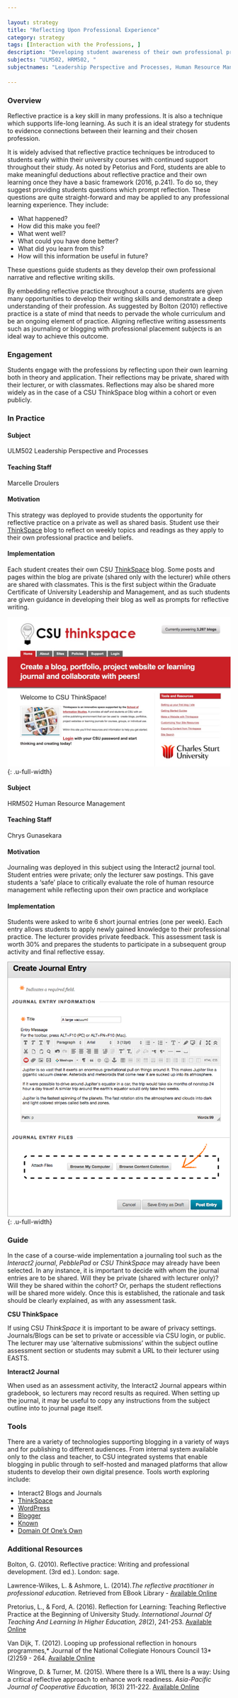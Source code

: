 ```yaml
---

layout: strategy
title: "Reflecting Upon Professional Experience"
category: strategy
tags: [Interaction with the Professions, ]
description: "Developing student awareness of their own professional practice."
subjects: "ULM502, HRM502, "
subjectnames: "Leadership Perspective and Processes, Human Resource Management, "

---
```


### Overview

Reflective practice is a key skill in many professions. It is also a technique which supports life-long learning. As such it is an ideal strategy for students to evidence connections between their learning and their chosen profession.

It is widely advised that reflective practice techniques be introduced to students early within their university courses with continued support throughout their study.  As noted by Petorius and Ford, students are able to make meaningful deductions about reflective practice and their own learning once they have a basic framework (2016, p.241).  To do so, they suggest providing students questions which prompt reflection. These questions are quite straight-forward and may be applied to any professional learning experience. They include:

* What happened?
* How did this make you feel?
* What went well?
* What could you have done better?
* What did you learn from this?
* How will this information be useful in future?

These questions guide students as they develop their own professional narrative and reflective writing skills.

By embedding reflective practice throughout a course, students are given many opportunities to develop their writing skills and demonstrate a deep understanding of their profession. As suggested by Bolton (2010) reflective practice is a state of mind that needs to pervade the whole curriculum and be an ongoing element of practice. Aligning reflective writing assessments such as journaling or blogging with professional placement subjects is an ideal way to achieve this outcome.

### Engagement

Students engage with the professions by reflecting upon their own learning both in theory and application. Their reflections may be private, shared with their lecturer, or with classmates. Reflections may also be shared more widely as in the case of a CSU ThinkSpace blog within a cohort or even publicly.

### In Practice
<div class="u-release practice" >

<div class="practice-item">
<div class="practice-content" markdown="1">

#### Subject

ULM502 Leadership Perspective and Processes

#### Teaching Staff

Marcelle Droulers

#### Motivation

This strategy was deployed to provide students the opportunity for reflective practice on a private as well as shared basis. Student use their [ThinkSpace](http://thinkspace.csu.edu.au/) blog to reflect on weekly topics and readings as they apply to their own professional practice and beliefs.

#### Implementation

Each student creates their own CSU [ThinkSpace](http://thinkspace.csu.edu.au/) blog. Some posts and pages within the blog are private (shared only with the lecturer) while others are shared with classmates. This is the first subject within the Graduate Certificate of University Leadership and Management, and as such students are given guidance in developing their blog as well as prompts for reflective writing.

![ThinkSpace screenshot](../images/practices/Reflecting-upon-professional-experience-1.jpg){: .u-full-width}

</div>
</div>

<div class="practice-item">
<div class="practice-content" markdown="1">

#### Subject

HRM502 Human Resource Management

#### Teaching Staff

Chrys Gunasekara

#### Motivation

Journaling was deployed in this subject using the Interact2 journal tool. Student entries were private; only the lecturer saw postings. This gave students a ‘safe’ place to critically evaluate the role of human resource management while reflecting upon their own practice and workplace

#### Implementation

Students were asked to write 6 short journal entries (one per week). Each entry allows students to apply newly gained knowledge to their professional practice. The lecturer provides private feedback. This assessment task is worth 30% and prepares the students to participate in a subsequent group activity and final reflective essay.

![Interact2 Journal tool screenshot](../images/practices/Reflecting-upon-professional-experience-2.png){: .u-full-width}

</div>
</div>
</div>

### Guide

In the case of a course-wide implementation a journaling tool such as the *Interact2 journal*, *PebblePad* or *CSU ThinkSpace* may already have been selected. In any instance, it is important to decide with whom the journal entries are to be shared. Will they be private (shared with lecturer only)? Will they be shared within the cohort?  Or, perhaps the student reflections will be shared more widely. Once this is established, the rationale and task should be clearly explained, as with any assessment task.

**CSU ThinkSpace**

If using CSU *ThinkSpace* it is important to be aware of privacy settings. Journals/Blogs can be set to private or accessible via CSU login, or public. The lecturer may use ‘alternative submissions’ within the subject outline assessment section or students may submit a URL to their lecturer using EASTS.

**Interact2 Journal**

When used as an assessment activity, the Interact2 Journal appears within gradebook, so lecturers may record results as required. When setting up the journal, it may be useful to copy any instructions from the subject outline into to journal page itself.

### Tools

There are a variety of technologies supporting blogging in a variety of ways and for publishing to different audiences. From internal system available only to the class and teacher, to CSU integrated systems that enable blogging in public through to self-hosted and managed platforms that allow students to develop their own digital presence. Tools worth exploring include:

* Interact2 Blogs and Journals
* [ThinkSpace](http://thinkspace.csu.edu.au)
* [WordPress](http://wordpress.com)
* [Blogger](https://www.blogger.com/)
* [Known](http://withknown.com)
* [Domain Of One’s Own](https://reclaimhosting.com)

### Additional Resources

<div class="apa-ref" markdown="1">

Bolton, G. (2010). Reflective practice: Writing and professional development. (3rd ed.). London: sage.

Lawrence-Wilkes, L. & Ashmore, L. (2014).*The reflective practitioner in professional education*. Retrieved from EBook Library - [Available Online](http://www.csuau.eblib.com.ezproxy.csu.edu.au/patron/FullRecord.aspx?p=1662774)

Pretorius, L., & Ford, A. (2016). Reflection for Learning: Teaching Reflective Practice at the Beginning of University Study. *International Journal Of Teaching And Learning In Higher Education, 28*(2), 241-253. [Available Online](http://ezproxy.csu.edu.au/login?url=http://search.ebscohost.com/login.aspx?direct=true&db=eric&AN=EJ1111149&site=ehost-live)

Van Dijk, T. (2012). Looping up professional reflection in honours programmes,* Journal of the National Collegiate Honours Council 13*(2)259 - 264. [Available Online](http://web.a.ebscohost.com.ezproxy.csu.edu.au/ehost/pdfviewer/pdfviewer?sid=a721d163-a29c-4044-8b3f-f7ca2626cac1%40sessionmgr4008&vid=4&hid=4206)

Wingrove, D. & Turner, M. (2015). Where there Is a WIL there Is a way: Using a critical reflective approach to enhance work readiness. *Asia-Pacific Journal of Cooperative Education, 16*(3) 211-222. [Available Online](http://ezproxy.csu.edu.au/login?url=http://search.ebscohost.com/login.aspx?direct=true&db=eric&AN=EJ1113550&site=ehost-live)

</div>
